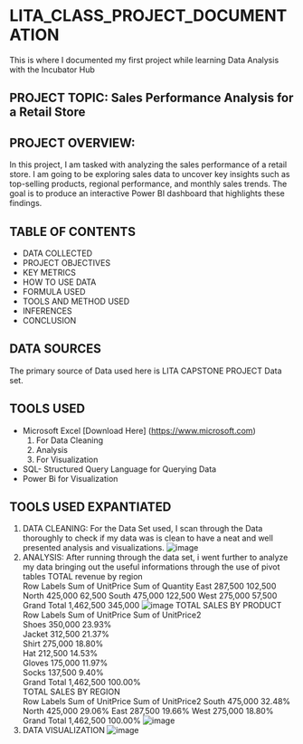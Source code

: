 # LITA_CLASS_PROJECT_DOCUMENTATION
This is where I documented my first project while learning Data Analysis with the Incubator Hub

## PROJECT TOPIC: Sales Performance Analysis for a Retail Store

## PROJECT OVERVIEW: 
In this project, I am tasked with analyzing the sales performance of a retail store. 
I am going to be exploring sales data to uncover key insights such as top-selling products, regional performance, and monthly sales trends.
The goal is to produce an interactive Power BI dashboard that highlights these findings.

## TABLE OF CONTENTS
- DATA COLLECTED
- PROJECT OBJECTIVES
- KEY METRICS
- HOW TO USE DATA
- FORMULA USED
- TOOLS AND METHOD USED
- INFERENCES
- CONCLUSION

## DATA SOURCES
The primary source of Data used here is LITA CAPSTONE PROJECT Data set.

## TOOLS USED
- Microsoft Excel [Download Here] (https://www.microsoft.com)
  1. For Data Cleaning
  2. Analysis
  3. For Visualization
- SQL- Structured Query Language for Querying Data
- Power Bi for Visualization
## TOOLS USED EXPANTIATED
1. DATA CLEANING: For the Data Set used, I scan through the Data thoroughly to check if my data was is clean to have a neat and well presented analysis and visualizations.
![image](https://github.com/user-attachments/assets/a9588702-c88e-4df4-9a58-e980de2f5614)
2. ANALYSIS: After running through the data set, i went further to analyze my data bringing out the useful informations through the use of pivot tables
TOTAL revenue by region		
 Row Labels 	 Sum of UnitPrice 	 Sum of Quantity 
 East 	 287,500 	 102,500 
 North 	 425,000 	 62,500 
 South 	 475,000 	 122,500 
 West 	 275,000 	 57,500 
 Grand Total 	 1,462,500 	 345,000 
![image](https://github.com/user-attachments/assets/ac91730f-89fc-4cee-a439-dee68e015ba2)
TOTAL SALES BY PRODUCT					
 Row Labels 	 Sum of UnitPrice 	 Sum of UnitPrice2 			
 Shoes 	 350,000 	23.93%			
 Jacket 	 312,500 	21.37%			
 Shirt 	 275,000 	18.80%			
 Hat 	 212,500 	14.53%			
 Gloves 	 175,000 	11.97%			
 Socks 	 137,500 	9.40%			
 Grand Total 	 1,462,500 	100.00%			
			TOTAL SALES BY REGION		
			 Row Labels 	 Sum of UnitPrice 	 Sum of UnitPrice2 
			 South 	 475,000 	32.48%
			 North 	 425,000 	29.06%
			 East 	 287,500 	19.66%
			 West 	 275,000 	18.80%
			 Grand Total 	 1,462,500 	100.00%
![image](https://github.com/user-attachments/assets/b8543b9f-ddb7-4907-b320-e7f7c5496406)
3. DATA VISUALIZATION
![image](https://github.com/user-attachments/assets/c7c2161d-0e66-452d-b7e5-72afb75a8e9c)


